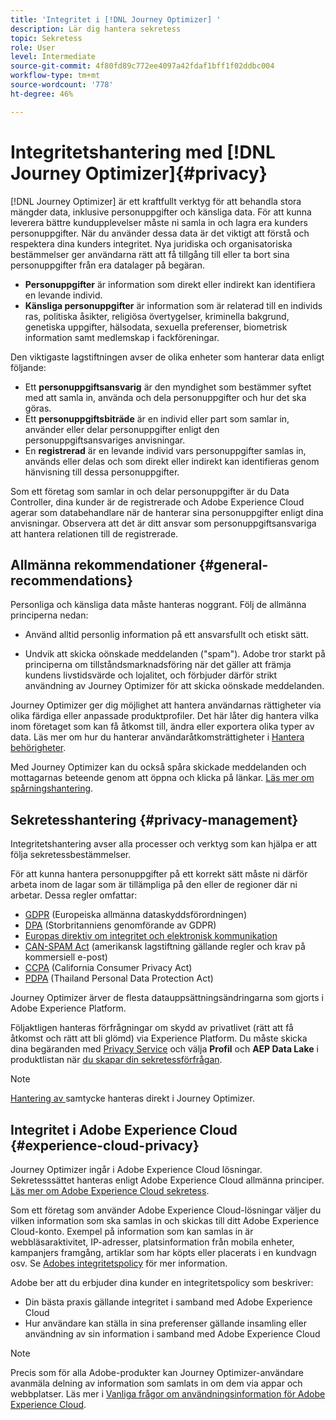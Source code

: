```yaml
---
title: 'Integritet i [!DNL Journey Optimizer] '
description: Lär dig hantera sekretess
topic: Sekretess
role: User
level: Intermediate
source-git-commit: 4f80fd89c772ee4097a42fdaf1bff1f02ddbc004
workflow-type: tm+mt
source-wordcount: '778'
ht-degree: 46%

---
```



# Integritetshantering med [!DNL Journey Optimizer]{#privacy}

[!DNL Journey Optimizer] är ett kraftfullt verktyg för att behandla stora mängder data, inklusive personuppgifter och känsliga data. För att kunna leverera bättre kundupplevelser måste ni samla in och lagra era kunders personuppgifter. När du använder dessa data är det viktigt att förstå och respektera dina kunders integritet. Nya juridiska och organisatoriska bestämmelser ger användarna rätt att få tillgång till eller ta bort sina personuppgifter från era datalager på begäran.

* **Personuppgifter** är information som direkt eller indirekt kan identifiera en levande individ.
* **Känsliga personuppgifter** är information som är relaterad till en individs ras, politiska åsikter, religiösa övertygelser, kriminella bakgrund, genetiska uppgifter, hälsodata, sexuella preferenser, biometrisk information samt medlemskap i fackföreningar.

Den viktigaste lagstiftningen avser de olika enheter som hanterar data enligt följande:

* Ett **personuppgiftsansvarig** är den myndighet som bestämmer syftet med att samla in, använda och dela personuppgifter och hur det ska göras.
* Ett **personuppgiftsbiträde** är en individ eller part som samlar in, använder eller delar personuppgifter enligt den personuppgiftsansvariges anvisningar.
* En **registrerad** är en levande individ vars personuppgifter samlas in, används eller delas och som direkt eller indirekt kan identifieras genom hänvisning till dessa personuppgifter.

Som ett företag som samlar in och delar personuppgifter är du Data Controller, dina kunder är de registrerade och Adobe Experience Cloud agerar som databehandlare när de hanterar sina personuppgifter enligt dina anvisningar. Observera att det är ditt ansvar som personuppgiftsansvariga att hantera relationen till de registrerade.

## Allmänna rekommendationer {#general-recommendations}

Personliga och känsliga data måste hanteras noggrant. Följ de allmänna principerna nedan:

* Använd alltid personlig information på ett ansvarsfullt och etiskt sätt.

* Undvik att skicka oönskade meddelanden (&quot;spam&quot;). Adobe tror starkt på principerna om tillståndsmarknadsföring när det gäller att främja kundens livstidsvärde och lojalitet, och förbjuder därför strikt användning av Journey Optimizer för att skicka oönskade meddelanden.

Journey Optimizer ger dig möjlighet att hantera användarnas rättigheter via olika färdiga eller anpassade produktprofiler. Det här låter dig hantera vilka inom företaget som kan få åtkomst till, ändra eller exportera olika typer av data. Läs mer om hur du hanterar användaråtkomsträttigheter i [Hantera behörigheter](administration/permissions.md).

Med Journey Optimizer kan du också spåra skickade meddelanden och mottagarnas beteende genom att öppna och klicka på länkar. [Läs mer om spårningshantering](message-tracking.md).

## Sekretesshantering {#privacy-management}

Integritetshantering avser alla processer och verktyg som kan hjälpa er att följa sekretessbestämmelser.

För att kunna hantera personuppgifter på ett korrekt sätt måste ni därför arbeta inom de lagar som är tillämpliga på den eller de regioner där ni arbetar. Dessa regler omfattar:

* [GDPR](https://ec.europa.eu/info/law/law-topic/data-protection/reform/what-does-general-data-protection-regulation-gdpr-govern_en) (Europeiska allmänna dataskyddsförordningen)
* [DPA](https://www.gov.uk/data-protection) (Storbritanniens genomförande av GDPR)
* [Europas direktiv om integritet och elektronisk kommunikation](https://eur-lex.europa.eu/legal-content/EN/TXT/?uri=CELEX:02002L0058-20091219)
* [CAN-SPAM Act](https://www.ftc.gov/tips-advice/business-center/guidance/can-spam-act-compliance-guide-business) (amerikansk lagstiftning gällande regler och krav på kommersiell e-post)
* [CCPA](https://leginfo.legislature.ca.gov/faces/codes_displayText.xhtml?lawCode=CIV&amp;division=3.&amp;title=1.81.5.&amp;part=4.&amp;chapter=&amp;article=) (California Consumer Privacy Act)
* [PDPA](https://secureprivacy.ai/thailand-pdpa-summary-what-businesses-need-to-know/) (Thailand Personal Data Protection Act)

Journey Optimizer ärver de flesta datauppsättningsändringarna som gjorts i Adobe Experience Platform.

Följaktligen hanteras förfrågningar om skydd av privatlivet (rätt att få åtkomst och rätt att bli glömd) via Experience Platform. Du måste skicka dina begäranden med [Privacy Service](https://experienceleague.adobe.com/docs/experience-platform/privacy/home.html) och välja **Profil** och **AEP Data Lake** i produktlistan när [du skapar din sekretessförfrågan](https://experienceleague.adobe.com/docs/experience-platform/privacy/ui/user-guide.html?lang=en#request-builder). <!--https://experienceleague.adobe.com/docs/experience-platform/privacy/home.html?lang=en).-->

>[!NOTE]
>
>[Hantering av ](../../help/using/consent.md) samtycke hanteras direkt i Journey Optimizer.

## Integritet i Adobe Experience Cloud {#experience-cloud-privacy}

Journey Optimizer ingår i Adobe Experience Cloud lösningar. Sekretesssättet hanteras enligt Adobe Experience Cloud allmänna principer. [Läs mer om Adobe Experience Cloud sekretess](https://www.adobe.com/se/privacy/marketing-cloud.html).

Som ett företag som använder Adobe Experience Cloud-lösningar väljer du vilken information som ska samlas in och skickas till ditt Adobe Experience Cloud-konto. Exempel på information som kan samlas in är webbläsaraktivitet, IP-adresser, platsinformation från mobila enheter, kampanjers framgång, artiklar som har köpts eller placerats i en kundvagn osv. Se [Adobes integritetspolicy](https://www.adobe.com/se/privacy/policy.html) för mer information.

Adobe ber att du erbjuder dina kunder en integritetspolicy som beskriver:

* Din bästa praxis gällande integritet i samband med Adobe Experience Cloud
* Hur användare kan ställa in sina preferenser gällande insamling eller användning av sin information i samband med Adobe Experience Cloud

>[!NOTE]
>
>Precis som för alla Adobe-produkter kan Journey Optimizer-användare avanmäla delning av information som samlats in om dem via appar och webbplatser. Läs mer i [Vanliga frågor om användningsinformation för Adobe Experience Cloud](https://www.adobe.com/se/privacy/experience-cloud-usage-info-faq.html).

<!--Because Journey Optimizer integrates with Adobe Experience Platform, where audiences are transferred from one system to another, you need to pay extra care to personal data protection.-->
